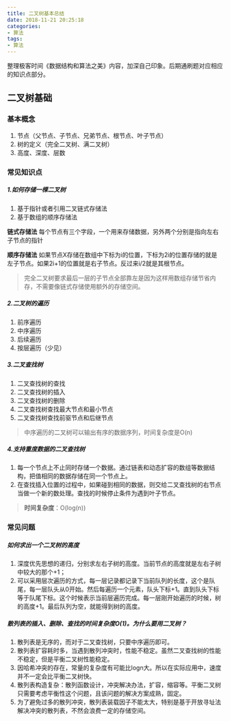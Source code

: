```yaml
---
title: 二叉树基本总结
date: 2018-11-21 20:25:18
categories:
- 算法
tags:
- 算法
---
```


整理极客时间《数据结构和算法之美》内容，加深自己印象。后期通刷题对应相应的知识点部分。
<!--more--->
## 二叉树基础

### 基本概念
1. 节点（父节点、子节点、兄弟节点、根节点、叶子节点）
2. 树的定义（完全二叉树、满二叉树）
3. 高度、深度、层数

### 常见知识点
##### 1.如何存储一棵二叉树
1. 基于指针或者引用二叉链式存储法
2. 基于数组的顺序存储法

**链式存储法**
每个节点有三个字段，一个用来存储数据，另外两个分别是指向左右子节点的指针

**顺序存储法**
如果节点X存储在数组中下标为i的位置，下标为2i的位置存储的就是左子节点。如果2i+1的位置就是右子节点。反过来i/2就是其根节点。

>完全二叉树要求最后一层的子节点全部靠左是因为这样用数组存储节省内存，不需要像链式存储使用额外的存储空间。

##### 2.二叉树的遍历
1. 前序遍历
2. 中序遍历
3. 后续遍历
4. 按层遍历（少见）

##### 3.二叉查找树
1. 二叉查找树的查找
2. 二叉查找树的插入
3. 二叉查找树的删除
4. 二叉查找树查找最大节点和最小节点
5. 二叉查找树查找前驱节点和后继节点

>中序遍历的二叉树可以输出有序的数据序列，时间复杂度是O(n)

##### 4.支持重度数据的二叉查找树
1. 每一个节点上不止同时存储一个数据。通过链表和动态扩容的数组等数据结构，把值相同的数据存储在同一个节点上。
2. 在查找插入位置的过程中，如果碰到相同的数据，则交给二叉查找树的右节点当做一个新的数处理。查找的时候停止条件为遇到叶子节点。

>**时间复杂度**：O(log(n))

### 常见问题

##### 如何求出一个二叉树的高度
1. 深度优先思想的递归，分别求左右子树的高度。当前节点的高度就是左右子树中较大的那个+1；
2. 可以采用层次遍历的方式，每一层记录都记录下当前队列的长度，这个是队尾，每一层队头从0开始。然后每遍历一个元素，队头下标+1。直到队头下标等于队尾下标。这个时候表示当前层遍历完成。每一层刚开始遍历的时候，树的高度+1。最后队列为空，就能得到树的高度。


##### 散列表的插入、删除、查找的时间复杂度O(1)。为什么要用二叉树？
1. 散列表是无序的，而对于二叉查找树，只要中序遍历即可。
2. 散列表扩容耗时多，当遇到散列冲突时，性能不稳定。虽然二叉查找树的性能不稳定，但是平衡二叉树性能稳定。
3. 因哈希冲突的存在，常量的复杂度有可能比logn大。所以在实际应用中，速度并不一定会比平衡二叉树快。
4. 散列表构造复杂：散列函数设计，冲突解决办法，扩容，缩容等。平衡二叉树只需要考虑平衡性这个问题，且该问题的解决方案成熟，固定。
5. 为了避免过多的散列冲突，散列表装载因子不能太大，特别是基于开放寻址法解决冲突的散列表，不然会浪费一定的存储空间。
